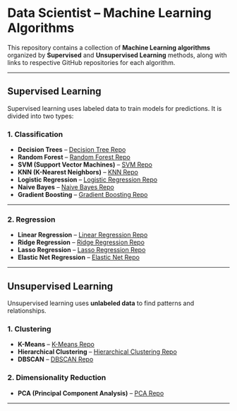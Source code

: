 # Data Scientist – Machine Learning Algorithms

This repository contains a collection of **Machine Learning algorithms** organized by **Supervised** and **Unsupervised Learning** methods, along with links to respective GitHub repositories for each algorithm.

---

## Supervised Learning

Supervised learning uses labeled data to train models for predictions. It is divided into two types:

### 1. Classification

- **Decision Trees** – [Decision Tree Repo](https://github.com/Elakiya-bcs22/Travel_Interest-DT-)  
- **Random Forest** – [Random Forest Repo](https://github.com/Elakiya-bcs22/Insta_Sentiments-RF-)  
- **SVM (Support Vector Machines)** – [SVM Repo](https://github.com/Elakiya-bcs22/Breast_Cancer_Pred-SVM-)  
- **KNN (K-Nearest Neighbors)** – [KNN Repo](https://github.com/Elakiya-bcs22/Music_Mood_Classifier-KNN-)  
- **Logistic Regression** – [Logistic Regression Repo]({LINK})  
- **Naive Bayes** – [Naive Bayes Repo](https://github.com/Elakiya-bcs22/Movie_Review_Classifier-NB-)  
- **Gradient Boosting** – [Gradient Boosting Repo](https://github.com/Elakiya-bcs22/Mobile-data-usage-predictor-GB-)

---

### 2. Regression

- **Linear Regression** – [Linear Regression Repo](https://github.com/Elakiya-bcs22/Spend_prediction_app-LR-)  
- **Ridge Regression** – [Ridge Regression Repo](https://github.com/Elakiya-bcs22/Student_Performance-RR-)  
- **Lasso Regression** – [Lasso Regression Repo](https://github.com/Elakiya-bcs22/Electricity_usage-LR-)  
- **Elastic Net Regression** – [Elastic Net Repo](https://github.com/Elakiya-bcs22/House_Rent-ENR-)

---

## Unsupervised Learning

Unsupervised learning uses **unlabeled data** to find patterns and relationships.

### 1. Clustering

- **K-Means** – [K-Means Repo](https://github.com/Elakiya-bcs22/Music_Linear-KM-)  
- **Hierarchical Clustering** – [Hierarchical Clustering Repo](https://github.com/Elakiya-bcs22/Social_User-HRA-)  
- **DBSCAN** – [DBSCAN Repo](https://github.com/Elakiya-bcs22/Traffic_Clus_-DB-)

### 2. Dimensionality Reduction

- **PCA (Principal Component Analysis)** – [PCA Repo](https://github.com/Elakiya-bcs22/Daily-Routine-Analyser-PCA-)

---
